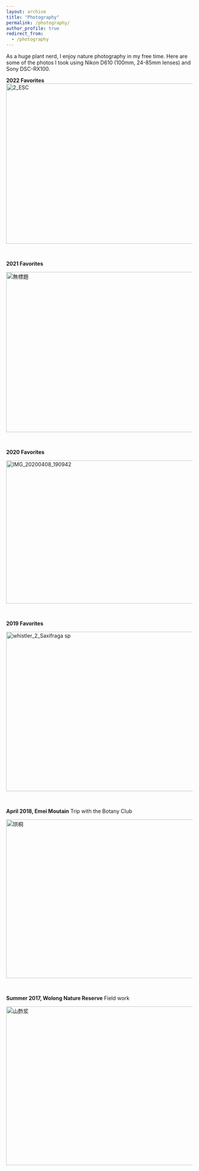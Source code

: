 ```yaml
---
layout: archive
title: "Photography"
permalink: /photography/
author_profile: true
redirect_from:
  - /photography
---
```


As a huge plant nerd, I enjoy nature photography in my free time. Here are some of the photos I took using Nikon D610 (100mm, 24-85mm lenses) and Sony DSC-RX100.

__2022 Favorites__
<a data-flickr-embed="true" data-context="true" href="https://www.flickr.com/photos/166559948@N08/52680963647/in/album-72177720305937283/" title="2_ESC"><img src="https://live.staticflickr.com/65535/52680963647_4d4190116d_z.jpg" width="640" height="431" alt="2_ESC"></a><script async src="//embedr.flickr.com/assets/client-code.js" charset="utf-8"></script>

<br>

__2021 Favorites__

<a data-flickr-embed="true" data-context="true" href="https://www.flickr.com/photos/166559948@N08/51809401103/in/album-72177720295830513/" title="無標題"><img src="https://live.staticflickr.com/65535/51809401103_55f638a43a_z.jpg" width="640" height="431" alt="無標題"></a><script async src="//embedr.flickr.com/assets/client-code.js" charset="utf-8"></script>

<br>

__2020 Favorites__

<a data-flickr-embed="true" data-context="true" href="https://www.flickr.com/photos/166559948@N08/51809724014/in/album-72177720295827322/" title="IMG_20200408_190942"><img src="https://live.staticflickr.com/65535/51809724014_4837739264_z.jpg" width="640" height="385" alt="IMG_20200408_190942"></a><script async src="//embedr.flickr.com/assets/client-code.js" charset="utf-8"></script>

<br>

__2019 Favorites__ 

<a data-flickr-embed="true" data-context="true" href="https://www.flickr.com/photos/166559948@N08/51808441542/in/album-72177720295830864/" title="whistler_2_Saxifraga sp"><img src="https://live.staticflickr.com/65535/51808441542_c9684908ff_z.jpg" width="640" height="429" alt="whistler_2_Saxifraga sp"></a><script async src="//embedr.flickr.com/assets/client-code.js" charset="utf-8"></script>

<br>

__April 2018, Emei Moutain__ Trip with the Botany Club

<a data-flickr-embed="true" data-context="true"  href="https://www.flickr.com/photos/166559948@N08/29335651767/in/album-72157699016380721/" title="珙桐"><img src="https://farm2.staticflickr.com/1886/29335651767_c3a26dc5c0_n.jpg" width="640" height="427" alt="珙桐"></a><script async src="//embedr.flickr.com/assets/client-code.js" charset="utf-8"></script>

<br>

__Summer 2017, Wolong Nature Reserve__ Field work

<a data-flickr-embed="true" data-context="true" href="https://www.flickr.com/photos/166559948@N08/43546719684/in/album-72157700259460344/" title="山酢浆"><img src="https://live.staticflickr.com/1891/43546719684_502982d16c_z.jpg" width="640" height="427" alt="山酢浆"></a><script async src="//embedr.flickr.com/assets/client-code.js" charset="utf-8"></script>

<br>


